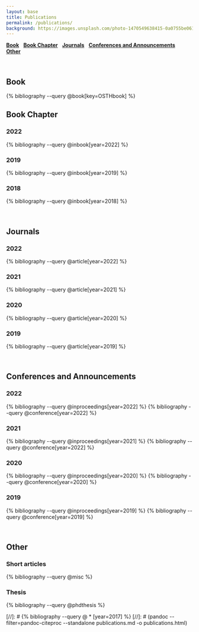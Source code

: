 ```yaml
---
layout: base
title: Publications
permalink: /publications/
background: https://images.unsplash.com/photo-1470549638415-0a0755be0619?auto=format&w=2000
---
```


<!-- # Bibliography -->

[**Book**](#book) &nbsp; [**Book Chapter**](#book-chapter) &nbsp; [**Journals**](#journals) &nbsp; [**Conferences and Announcements**](#conferences-and-announcements) &nbsp; [**Other**](#other)

<br/>

## Book

{% bibliography --query @book[key=OSTHbook] %}
<br/>

## Book Chapter
<p style="margin-bottom:15px"></p>

### 2022

{% bibliography --query @inbook[year=2022] %}

### 2019

{% bibliography --query @inbook[year=2019] %}

### 2018

{% bibliography --query @inbook[year=2018] %}

<br/>

## Journals

<p style="margin-bottom:15px"></p>

### 2022

{% bibliography --query @article[year=2022] %}

### 2021

{% bibliography --query @article[year=2021] %}

### 2020

{% bibliography --query @article[year=2020] %}

### 2019

{% bibliography --query @article[year=2019] %}

<br/>

## Conferences and Announcements

<p style="margin-bottom:15px"></p>

<!-- ### 2020

{% bibliography --query @inproceedings[year=2020] %} -->

### 2022

{% bibliography --query @inproceedings[year=2022] %}
{% bibliography --query @conference[year=2022] %}

### 2021

{% bibliography --query @inproceedings[year=2021] %}
{% bibliography --query @conference[year=2022] %}

### 2020

{% bibliography --query @inproceedings[year=2020] %}
{% bibliography --query @conference[year=2020] %}

### 2019

{% bibliography --query @inproceedings[year=2019] %}
{% bibliography --query @conference[year=2019] %}


<br/>

## Other

<p style="margin-bottom:15px"></p>

### Short articles

{% bibliography --query @misc %}

### Thesis

{% bibliography --query @phdthesis %}


[//]: # {% bibliography --query @ \* [year=2017] %}
[//]: # (pandoc --filter=pandoc-citeproc --standalone publications.md -o publications.html)
